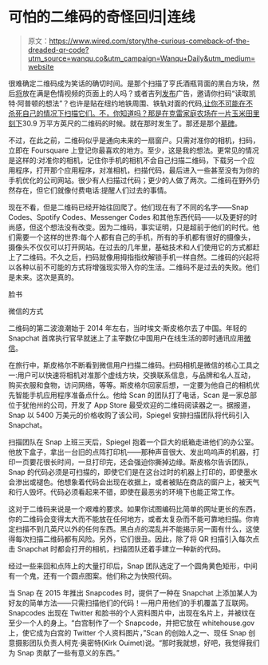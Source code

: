# 可怕的二维码的奇怪回归|连线

> 原文：<https://www.wired.com/story/the-curious-comeback-of-the-dreaded-qr-code?utm_source=wanqu.co&utm_campaign=Wanqu+Daily&utm_medium=website>

很难确定二维码成为笑话的确切时间。是那个扫描了亨氏酒瓶背面的黑白方块，然后[将](https://www.thelocal.de/20150617/heinz-tomato-ketchup-porn-site-qr-code)放在满是色情视频的页面上的人吗？或者吉列[发布](http://www.businessinsider.com/gillette-has-paid-kate-upton-to-persuade-men-to-shave--everywhere-2013-3)广告，邀请你扫码“读取凯特·阿普顿的想法”？也许是贴在纽约地铁周围、铁轨对面的代码[,让你不可能在不杀死自己的情况下扫描它们。不，你知道吗？那是在克雷家庭农场](http://wtfqrcodes.com/post/17980145668/simply-climb-down-onto-the-tracks-carefully-step)[在一片玉米田里刻下](http://www.cbc.ca/news/canada/calgary/alberta-family-s-qr-code-named-world-s-largest-by-guinness-1.1280373)30.9 万平方英尺的二维码的时候。就在那时发生了。那还是那个[墓碑](https://www.theatlantic.com/technology/archive/2014/05/qr-codes-for-the-dead/370901/)。

不过，在此之前，二维码似乎是通向未来的一扇窗户。只需对准你的相机，扫码，立即在 Foursquare 上登记你最喜欢的地方。至少，这是我的想法。更常见的情况是这样的:对准你的相机，记住你手机的相机不会自己扫描二维码，下载另一个应用程序，打开那个应用程序，对准相机，扫描代码，最后进入一些甚至没有为你的手机优化的公司网站。很少有人扫描过代码；更少的人做了两次。二维码在野外仍然存在，但它们就像付费电话:提醒人们过去的事情。

现在不看，但是二维码已经开始往回爬了。他们现在有了不同的名字——Snap Codes、Spotify Codes、Messenger Codes 和其他东西代码——以及更好的时尚感，但这个想法没有改变。因为二维码，事实证明，只是超前于他们的时代。他们需要一个这样的世界:每个人都有自己的手机，所有的手机都有很好的摄像头，摄像头不仅仅可以打开网站。在过去的几年里，基础技术和人们使用它的方式都赶上了二维码。不久之后，扫码就像用拇指指纹解锁手机一样自然。二维码的兴起将以各种以前不可能的方式将增强现实带入你的生活。二维码不是过去的失败。他们是未来。这次是真的。



脸书



微信的方式

二维码的第二波浪潮始于 2014 年左右，当时埃文·斯皮格尔去了中国。年轻的 Snapchat 首席执行官早就迷上了主宰数亿中国用户在线生活的即时通讯应用[微信](https://www.wired.com/tag/wechat)。

在旅行中，斯皮格尔不断看到微信用户扫描二维码。扫码相机是微信的核心工具之一:用户可以快速将相机对准那个虚线方块，交换联系信息，与品牌和名人互动，购买衣服和食物，访问网络，等等。斯皮格尔回家后想，一定要为他自己的相机优先智能手机应用程序准备点什么。他给 Scan 的团队打了电话，Scan 是一家总部位于犹他州的公司，开发了 App Store 最受欢迎的二维码阅读器之一。据报道，Snap 以 5400 万美元的价格收购了该公司，Spiegel 安排扫描团队将代码引入 Snapchat。

扫描团队在 Snap 上班三天后，Spiegel 抱着一个巨大的纸箱走进他们的办公室。他放下盒子，拿出一台旧的点阵打印机——那种声音很大、发出呜呜声的机器，打印一页要花很长时间，一旦打印完，还会强迫你撕掉边缘。斯皮格尔告诉团队，Snap 的代码必须是可扫描的，即使它们是在这台过时的机器上打印的，即使墨水会渗出或褪色。他想象着代码会出现在收据上，或者被贴在商店的窗户上，被天气和行人毁坏。代码必须看起来不错，即使在最恶劣的环境下也能正常工作。

这对于二维码来说是一个艰难的要求。如果你试图编码比简单的网址更长的东西，你的二维码会变得太大而不能放在任何地方，或者太复杂而不能可靠地扫描。你肯定扫描不到几英尺以外的任何东西。黑白点的混乱并不能揭示另一面有什么，这使得每次扫描二维码都有风险。另外，它们很丑。因此，除了将 QR 扫描引入每次点击 Snapchat 时都会打开的相机，扫描团队还着手建立一种新的代码。

经过一些来回和点阵上的大量打印后，Snap 团队选定了一个圆角黄色矩形，中间有一个鬼，还有一个圆点图案。他们称之为快照代码。

当 Snap 在 2015 年推出 Snapcodes 时，提供了一种在 Snapchat 上添加某人为好友的简单方法——只需扫描他们的代码！—用户用他们的手机覆盖了互联网。Snapcodes 出现在 Twitter 和脸书的个人资料图片中，出现在名片上，并被纹在至少一个人的身上。“白宫制作了一个 Snapcode，并把它放在 whitehouse.gov 上，使它成为白宫的 Twitter 个人资料图片，”Scan 的创始人之一、现任 Snap 创意摄影团队负责人柯克·奥密特(Kirk Ouimet)说。“那时我就想，好吧，我觉得我们为 Snap 贡献了一些有意义的东西。”